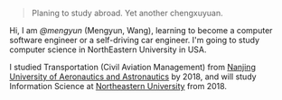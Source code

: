 
> Planing to study abroad.
> Yet another chengxuyuan.


Hi, I am *@mengyun* (Mengyun, Wang), learning to become a computer software engineer or a self-driving car engineer. I'm going to study computer science in NorthEastern University in USA. 

I studied Transportation (Civil Aviation Management) from [Nanjing University of Aeronautics and Astronautics](www.nuaa.edu.cn) by 2018, and will study Information Science at [Northeastern University](https://en.wikipedia.org/wiki/Northeastern_University) from 2018.

